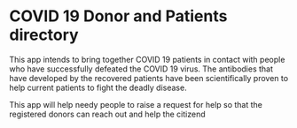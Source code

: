 # COVID 19 Donor and Patients directory

This app intends to bring together COVID 19 patients in contact with people who have successfully defeated the COVID 19 virus.
The antibodies that have developed by the recovered patients have been scientifically proven to help current patients to fight the deadly disease.

This app will help needy people to raise a request for help so that the registered donors can reach out and help the citizend
